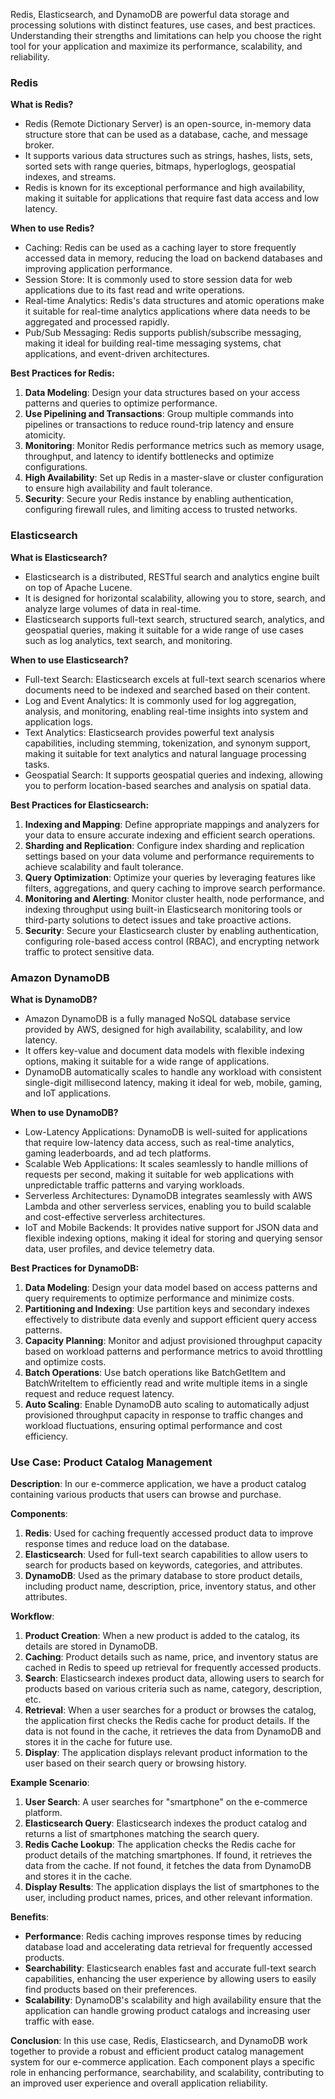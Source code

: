 Redis, Elasticsearch, and DynamoDB are powerful data storage and processing solutions with distinct features, use cases, and best practices. Understanding their strengths and limitations can help you choose the right tool for your application and maximize its performance, scalability, and reliability.

### Redis

**What is Redis?**
- Redis (Remote Dictionary Server) is an open-source, in-memory data structure store that can be used as a database, cache, and message broker.
- It supports various data structures such as strings, hashes, lists, sets, sorted sets with range queries, bitmaps, hyperloglogs, geospatial indexes, and streams.
- Redis is known for its exceptional performance and high availability, making it suitable for applications that require fast data access and low latency.

**When to use Redis?**
- Caching: Redis can be used as a caching layer to store frequently accessed data in memory, reducing the load on backend databases and improving application performance.
- Session Store: It is commonly used to store session data for web applications due to its fast read and write operations.
- Real-time Analytics: Redis's data structures and atomic operations make it suitable for real-time analytics applications where data needs to be aggregated and processed rapidly.
- Pub/Sub Messaging: Redis supports publish/subscribe messaging, making it ideal for building real-time messaging systems, chat applications, and event-driven architectures.

**Best Practices for Redis:**
1. **Data Modeling**: Design your data structures based on your access patterns and queries to optimize performance.
2. **Use Pipelining and Transactions**: Group multiple commands into pipelines or transactions to reduce round-trip latency and ensure atomicity.
3. **Monitoring**: Monitor Redis performance metrics such as memory usage, throughput, and latency to identify bottlenecks and optimize configurations.
4. **High Availability**: Set up Redis in a master-slave or cluster configuration to ensure high availability and fault tolerance.
5. **Security**: Secure your Redis instance by enabling authentication, configuring firewall rules, and limiting access to trusted networks.

### Elasticsearch

**What is Elasticsearch?**
- Elasticsearch is a distributed, RESTful search and analytics engine built on top of Apache Lucene.
- It is designed for horizontal scalability, allowing you to store, search, and analyze large volumes of data in real-time.
- Elasticsearch supports full-text search, structured search, analytics, and geospatial queries, making it suitable for a wide range of use cases such as log analytics, text search, and monitoring.

**When to use Elasticsearch?**
- Full-text Search: Elasticsearch excels at full-text search scenarios where documents need to be indexed and searched based on their content.
- Log and Event Analytics: It is commonly used for log aggregation, analysis, and monitoring, enabling real-time insights into system and application logs.
- Text Analytics: Elasticsearch provides powerful text analysis capabilities, including stemming, tokenization, and synonym support, making it suitable for text analytics and natural language processing tasks.
- Geospatial Search: It supports geospatial queries and indexing, allowing you to perform location-based searches and analysis on spatial data.

**Best Practices for Elasticsearch:**
1. **Indexing and Mapping**: Define appropriate mappings and analyzers for your data to ensure accurate indexing and efficient search operations.
2. **Sharding and Replication**: Configure index sharding and replication settings based on your data volume and performance requirements to achieve scalability and fault tolerance.
3. **Query Optimization**: Optimize your queries by leveraging features like filters, aggregations, and query caching to improve search performance.
4. **Monitoring and Alerting**: Monitor cluster health, node performance, and indexing throughput using built-in Elasticsearch monitoring tools or third-party solutions to detect issues and take proactive actions.
5. **Security**: Secure your Elasticsearch cluster by enabling authentication, configuring role-based access control (RBAC), and encrypting network traffic to protect sensitive data.

### Amazon DynamoDB

**What is DynamoDB?**
- Amazon DynamoDB is a fully managed NoSQL database service provided by AWS, designed for high availability, scalability, and low latency.
- It offers key-value and document data models with flexible indexing options, making it suitable for a wide range of applications.
- DynamoDB automatically scales to handle any workload with consistent single-digit millisecond latency, making it ideal for web, mobile, gaming, and IoT applications.

**When to use DynamoDB?**
- Low-Latency Applications: DynamoDB is well-suited for applications that require low-latency data access, such as real-time analytics, gaming leaderboards, and ad tech platforms.
- Scalable Web Applications: It scales seamlessly to handle millions of requests per second, making it suitable for web applications with unpredictable traffic patterns and varying workloads.
- Serverless Architectures: DynamoDB integrates seamlessly with AWS Lambda and other serverless services, enabling you to build scalable and cost-effective serverless architectures.
- IoT and Mobile Backends: It provides native support for JSON data and flexible indexing options, making it ideal for storing and querying sensor data, user profiles, and device telemetry data.

**Best Practices for DynamoDB:**
1. **Data Modeling**: Design your data model based on access patterns and query requirements to optimize performance and minimize costs.
2. **Partitioning and Indexing**: Use partition keys and secondary indexes effectively to distribute data evenly and support efficient query access patterns.
3. **Capacity Planning**: Monitor and adjust provisioned throughput capacity based on workload patterns and performance metrics to avoid throttling and optimize costs.
4. **Batch Operations**: Use batch operations like BatchGetItem and BatchWriteItem to efficiently read and write multiple items in a single request and reduce request latency.
5. **Auto Scaling**: Enable DynamoDB auto scaling to automatically adjust provisioned throughput capacity in response to traffic changes and workload fluctuations, ensuring optimal performance and cost efficiency.

### Use Case: Product Catalog Management

**Description**:
In our e-commerce application, we have a product catalog containing various products that users can browse and purchase.

**Components**:
1. **Redis**: Used for caching frequently accessed product data to improve response times and reduce load on the database.
2. **Elasticsearch**: Used for full-text search capabilities to allow users to search for products based on keywords, categories, and attributes.
3. **DynamoDB**: Used as the primary database to store product details, including product name, description, price, inventory status, and other attributes.

**Workflow**:
1. **Product Creation**: When a new product is added to the catalog, its details are stored in DynamoDB.
2. **Caching**: Product details such as name, price, and inventory status are cached in Redis to speed up retrieval for frequently accessed products.
3. **Search**: Elasticsearch indexes product data, allowing users to search for products based on various criteria such as name, category, description, etc.
4. **Retrieval**: When a user searches for a product or browses the catalog, the application first checks the Redis cache for product details. If the data is not found in the cache, it retrieves the data from DynamoDB and stores it in the cache for future use.
5. **Display**: The application displays relevant product information to the user based on their search query or browsing history.

**Example Scenario**:
1. **User Search**: A user searches for "smartphone" on the e-commerce platform.
2. **Elasticsearch Query**: Elasticsearch indexes the product catalog and returns a list of smartphones matching the search query.
3. **Redis Cache Lookup**: The application checks the Redis cache for product details of the matching smartphones. If found, it retrieves the data from the cache. If not found, it fetches the data from DynamoDB and stores it in the cache.
4. **Display Results**: The application displays the list of smartphones to the user, including product names, prices, and other relevant information.

**Benefits**:
- **Performance**: Redis caching improves response times by reducing database load and accelerating data retrieval for frequently accessed products.
- **Searchability**: Elasticsearch enables fast and accurate full-text search capabilities, enhancing the user experience by allowing users to easily find products based on their preferences.
- **Scalability**: DynamoDB's scalability and high availability ensure that the application can handle growing product catalogs and increasing user traffic with ease.

**Conclusion**:
In this use case, Redis, Elasticsearch, and DynamoDB work together to provide a robust and efficient product catalog management system for our e-commerce application. Each component plays a specific role in enhancing performance, searchability, and scalability, contributing to an improved user experience and overall application reliability.
